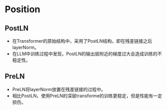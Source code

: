 # Position

## PostLN

* 在Transformer的原始结构中，采用了PostLN结构，即在残差链接之后layerNorm。
* 在LLM中训练过程中发现，PostLN的输出层附近的梯度过大会造成训练的不稳定性。

## PreLN

* PreLN将layerNorm放置在残差链接的过程中。
* 相比PostLN，使用PreLN的深层transforme的训练更稳定，但是性能有一定损伤。
